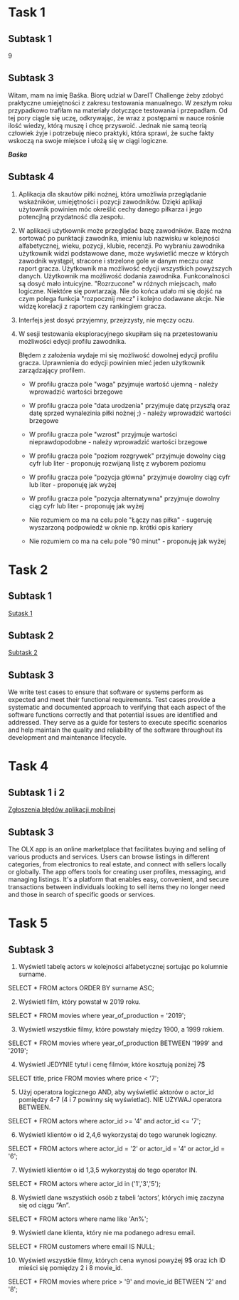 # **Task 1**

## **Subtask 1**

9

## **Subtask 3**

Witam, mam na imię Baśka. Biorę udział w DareIT Challenge żeby zdobyć praktyczne umiejętności z zakresu testowania manualnego. 
W zeszłym roku przypadkowo trafiłam na materiały dotyczące testowania i przepadłam. Od tej pory ciągle się uczę, odkrywając, że wraz z postępami w nauce rośnie ilość wiedzy, którą muszę i chcę przyswoić.
Jednak nie samą teorią człowiek żyje i potrzebuję nieco praktyki, która sprawi, że suche fakty wskoczą na swoje miejsce i ułożą się w ciągi logiczne.

**_Baśka_**

## **Subtask 4**

1. Aplikacja dla skautów piłki nożnej, która umożliwia przeglądanie wskaźników, umiejętności i pozycji zawodników.
  Dzięki aplikaji użytownik powinien móc określić cechy danego piłkarza i jego potencjlną przydatność dla zespołu.

2. W aplikacji użytkownik może przeglądać bazę zawodników. Bazę można sortować po punktacji zawodnika, imieniu lub nazwisku w kolejności alfabetycznej, wieku, pozycji, klubie, recenzji.
  Po wybraniu zawodnika użytkownik widzi podstawowe dane, może wyświetlić mecze w których zawodnik wystąpił, stracone i strzelone gole w danym meczu oraz raport gracza.
  Użytkownik ma możliwość edycji wszystkich powyższych danych.
  Użytkownik ma możliwość dodania zawodnika.
  Funkconalności są dosyć mało intuicyjne. "Rozrzucone" w różnych miejscach, mało logiczne. Niektóre się powtarzają.
  Nie do końca udało mi się dojść na czym polega funkcja "rozpocznij mecz" i kolejno dodawane akcje. Nie widzę korelacji z raportem czy rankingiem gracza.

3. Interfejs jest dosyć przyjemny, przejrzysty, nie męczy oczu.

4. W sesji testowania eksploracyjnego skupiłam się na przetestowaniu możliwości edycji profilu zawodnika.
   
   
   Błędem z założenia wydaje mi się możliwość dowolnej edycji profilu gracza. Uprawnienia do edycji powinien mieć jeden użytkownik zarządzający profilem.
  
      * W profilu gracza pole "waga" pzyjmuje wartość ujemną - należy wprowadzić wartości brzegowe
  
      * W profilu gracza pole "data urodzenia" przyjmuje datę przyszłą oraz datę sprzed wynalezinia piłki nożnej ;) - należy wprowadzić wartości brzegowe
  
      * W profilu gracza pole "wzrost" przyjmuje wartości nieprawdopodobne - należy wprowadzić wartości brzegowe
  
      * W profilu gracza pole "poziom rozgrywek" przyjmuje dowolny ciąg cyfr lub liter - proponuję rozwijaną listę z wyborem poziomu
  
      * W profilu gracza pole "pozycja główna" przyjmuje dowolny ciąg cyfr lub liter - proponuję jak wyżej
  
      * W profilu gracza pole "pozycja alternatywna" przyjmuje dowolny ciąg cyfr lub liter - proponuję jak wyżej
  
      * Nie rozumiem co ma na celu pole "Łączy nas piłka" - sugeruję wyszarzoną podpowiedź w oknie np. krótki opis kariery
  
      * Nie rozumiem co ma na celu pole "90 minut" - proponuję jak wyżej
  

# **Task 2**

 ## **Subtask 1**

[Sutask 1](https://docs.google.com/spreadsheets/d/1cJdgKOohFKX-LAvIPEd7_Vse6Cfx7HyT/edit#gid=541246506)

## **Subtask 2**

[Subtask 2](https://docs.google.com/spreadsheets/d/1-a9cfQO4mb6n4rqtnMebCNdCA5_44QsHkxkJyuEzlGY/edit#gid=0)

## **Subtask 3**

We write test cases to ensure that software or systems perform as expected and meet their functional requirements. Test cases provide a systematic and documented approach to verifying that each aspect of the software functions correctly and that potential issues are identified and addressed. They serve as a guide for testers to execute specific scenarios and help maintain the quality and reliability of the software throughout its development and maintenance lifecycle.

# **Task 4**

## **Subtask 1 i 2**

[Zgłoszenia błędów aplikacji mobilnej](https://docs.google.com/spreadsheets/d/1St6qdEFl7r6by0NS6X8u0wtX9QR8_QMf80mT9zHiXAk/edit#gid=0)

## **Subtask 3**

The OLX app is an online marketplace that facilitates buying and selling of various products and services. Users can browse listings in different categories, from electronics to real estate, and connect with sellers locally or globally. The app offers tools for creating user profiles, messaging, and managing listings. It's a platform that enables easy, convenient, and secure transactions between individuals looking to sell items they no longer need and those in search of specific goods or services.


# **Task 5**
## **Subtask 3**


1. Wyświetl tabelę actors w kolejności alfabetycznej sortując po kolumnie surname.

SELECT * FROM actors ORDER BY surname ASC; 

2. Wyświetl film, który powstał w 2019 roku.

SELECT * FROM movies where year_of_production = '2019';

3. Wyświetl wszystkie filmy, które powstały między 1900, a 1999 rokiem.

SELECT * FROM movies where year_of_production BETWEEN '1999' and '2019';

4. Wyświetl JEDYNIE tytuł i cenę filmów, które kosztują poniżej 7$ 

SELECT title, price FROM movies where price < '7'; 

5. Użyj operatora logicznego AND, aby wyświetlić aktorów o actor_id pomiędzy 4-7 (4 i 7 powinny się wyświetlać). NIE UŻYWAJ operatora BETWEEN.

SELECT * FROM actors where actor_id >= '4' and actor_id <= '7'; 

6. Wyświetl klientów o id 2,4,6 wykorzystaj do tego warunek logiczny. 

SELECT * FROM actors where actor_id = '2' or actor_id = '4' or actor_id = '6'; 

7. Wyświetl klientów o id 1,3,5 wykorzystaj do tego operator IN.

SELECT * FROM actors where actor_id in ('1','3','5');

8. Wyświetl dane wszystkich osób z tabeli ‘actors’, których imię zaczyna się od ciągu “An”.

SELECT * FROM actors where name like 'An%';

9. Wyświetl dane klienta, który nie ma podanego adresu email.

SELECT * FROM customers where email IS NULL;

10. Wyświetl wszystkie filmy, których cena wynosi powyżej 9$ oraz ich ID mieści się pomiędzy 2 i 8 movie_id.

SELECT * FROM movies where price > '9' and movie_id BETWEEN '2' and '8';



